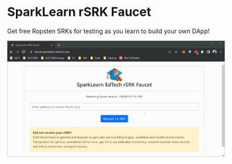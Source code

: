 # SparkLearn rSRK Faucet

Get free Ropsten SRKs for testing as you learn to build your own DApp!

![Demo](https://github.com/sparklearnedtech/sparklearn-faucet/blob/main/src/images/sparklearn-faucet.gif)
